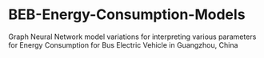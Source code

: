 # BEB-Energy-Consumption-Models
Graph Neural Network model variations for interpreting various parameters for Energy Consumption for Bus Electric Vehicle in Guangzhou, China
